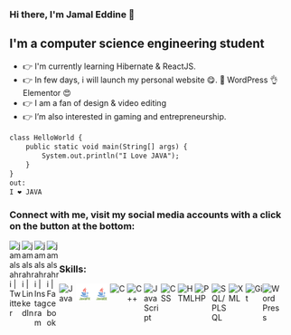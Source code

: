 ### Hi there, I'm Jamal Eddine 👋

## I'm a computer science engineering student

- 👉 I'm currently learning Hibernate & ReactJS.
- 👉 In few days, i will launch my personal website 😋. 👊 WordPress 👌 Elementor 😍
- 👉 I am a fan of design & video editing
- 👉 I’m also interested in gaming and entrepreneurship.

```
class HelloWorld {
    public static void main(String[] args) {
        System.out.println("I Love JAVA"); 
    }
}
out:
I ❤️ JAVA
```

### Connect with me, visit my social media accounts with a click on the button at the bottom:

[<img align="left" alt="jamalsahri | Twitter" width="22px" src="https://img.icons8.com/fluent/48/000000/twitter.png" />][twitter]
[<img align="left" alt="jamalsahri | LinkedIn" width="22px" src="https://img.icons8.com/fluent/48/000000/linkedin.png" />][linkedin]
[<img align="left" alt="jamalsahri | Instagram" width="22px" src="https://img.icons8.com/fluent/48/000000/instagram-new.png" />][instagram]
[<img align="left" alt="jamalsahri | Facebook" width="22px" src="https://img.icons8.com/fluent/96/000000/facebook-new.png" />][facebook]

<br />

### Skills:

[<img align="left" alt="Java" width="30px" src="https://img.icons8.com/color/48/000000/java-coffee-cup-logo.png" />][java]
[<img align="left" alt="JavaFX" width="30px" src="javafx96.svg" />][javafx]
[<img align="left" alt="JavaEE96" width="30px" src="j2ee96.svg" />][javaee]
[<img align="left" alt="C" width="30px" src="https://img.icons8.com/color/48/000000/c-programming.png" />][c]
[<img align="left" alt="C++" width="30px" src="https://img.icons8.com/color/48/000000/c-plus-plus-logo.png" />][cplusplus]
[<img align="left" alt="JavaScript" width="30px" src="https://img.icons8.com/color/48/000000/javascript.png" />][javascript]
[<img align="left" alt="CSS" width="30px" src="https://img.icons8.com/color/48/000000/css3.png" />][css]
[<img align="left" alt="HTML" width="30px" src="https://img.icons8.com/color/48/000000/html-5.png" />][html]
[<img align="left" alt="PHP" width="30px" src="https://img.icons8.com/color/48/000000/php.png" />][php]
[<img align="left" alt="SQL/PLSQL" width="30px" src="https://img.icons8.com/nolan/64/sql.png" />][sql]
[<img align="left" alt="XML" width="30px" src="https://img.icons8.com/nolan/64/xml.png" />][xml]
[<img align="left" alt="Git" width="30px" src="https://img.icons8.com/color/48/000000/git.png" />][git]
[<img align="left" alt="WordPress" width="30px" src="https://img.icons8.com/nolan/64/wordpress.png" />][wordpress]






[linkedin]: https://www.linkedin.com/in/jamal-eddine-sahri/
[twitter]: https://twitter.com/jamalsahri1
[instagram]: https://www.instagram.com/jamal.sahri/?hl=fr
[facebook]: https://www.facebook.com/jamal.sahri.90


[java]: https://icons8.com/icon/13679/java
[javaee]: https://icons8.com/icon/13679/java
[javafx]: https://icons8.com/icon/13679/java
[c]: https://icons8.com/icon/40670/c-programming
[cplusplus]: https://icons8.com/icon/40669/c++
[javascript]: https://icons8.com/icon/108784/javascript
[css]: https://icons8.com/icon/21278/css3
[html]: https://icons8.com/icon/20909/html-5
[php]: https://icons8.com/icon/13460/php
[sql]: https://icons8.com/icon/59952/sql
[xml]: https://icons8.com/icon/56039/xml
[git]: https://icons8.com/icon/20906/git
[wordpress]: https://icons8.com/icon/KU6B9rHO21qL/wordpress
